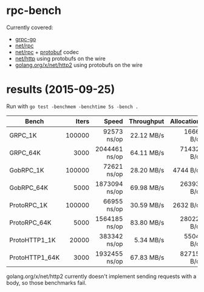 rpc-bench
=========

Currently covered:
- [grpc-go](https://github.com/grpc/grpc-go)
- [net/rpc](http://godoc.org/net/rpc)
- [net/rpc](http://godoc.org/net/rpc) + [protobuf](https://github.com/golang/protobuf) codec
- [net/http](http://godoc.org/net/http) using protobufs on the wire
- [golang.org/x/net/http2](https://godoc.org/golang.org/x/net/http2) using protobufs on the wire

results (2015-09-25)
====================
Run with `go test -benchmem -benchtime 5s -bench .`

| Bench          | Iters  | Speed         | Throughput | Allocations | Allocations   |
|----------------|-------:|--------------:|-----------:|------------:|--------------:|
| GRPC_1K        | 100000 |   92573 ns/op | 22.12 MB/s |  16661 B/op | 114 allocs/op |
| GRPC_64K       |   3000 | 2044461 ns/op | 64.11 MB/s | 714326 B/op | 349 allocs/op |
| GobRPC_1K      | 100000 |   72621 ns/op | 28.20 MB/s |   4744 B/op |  33 allocs/op |
| GobRPC_64K     |   5000 | 1873094 ns/op | 69.98 MB/s | 263934 B/op |  97 allocs/op |
| ProtoRPC_1K    | 100000 |   66955 ns/op | 30.59 MB/s |   2632 B/op |  27 allocs/op |
| ProtoRPC_64K   |   5000 | 1564185 ns/op | 83.80 MB/s | 280220 B/op |  93 allocs/op |
| ProtoHTTP1_1K  |  20000 |  383342 ns/op |  5.34 MB/s |  55044 B/op | 416 allocs/op |
| ProtoHTTP1_64K |   3000 | 1932455 ns/op | 67.83 MB/s | 827150 B/op | 377 allocs/op |

golang.org/x/net/http2 currently doesn't implement sending requests with a body, so those benchmarks fail.
